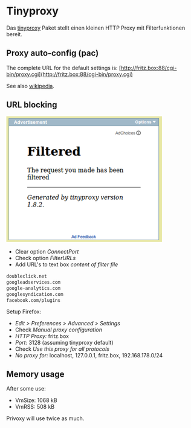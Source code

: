Tinyproxy
=========

Das [tinyproxy](http://tinyproxy.sourceforge.net/)
Paket stellt einen kleinen HTTP Proxy mit Filterfunktionen bereit.

Proxy auto-config (pac)
-----------------------

The complete URL for the default settings is:
[http://fritz.box:88/cgi-bin/proxy.cgi](http://fritz.box:88/cgi-bin/proxy.cgi)

See also
[wikipedia](http://en.wikipedia.org/wiki/Proxy_auto-config).

URL blocking
------------

[![tinyproxy filtered](../../docs/screenshots/217_md.png)](../../docs/screenshots/217.png)

-   Clear option *ConnectPort*
-   Check option *FilterURLs*
-   Add URL's to text box *content of filter file*

```
doubleclick.net
googleadservices.com
google-analytics.com
googlesyndication.com
facebook.com/plugins
```

Setup Firefox:

-   *Edit > Preferences > Advanced > Settings*
-   Check *Manual proxy configuration*
-   *HTTP Proxy:* fritz.box
-   *Port:* 3128 (assuming tinyproxy default)
-   Check *Use this proxy for all protocols*
-   *No proxy for:* localhost, 127.0.0.1, fritz.box, 192.168.178.0/24

Memory usage
------------

After some use:

-   VmSize: 1068 kB
-   VmRSS: 508 kB

Privoxy will use twice as much.

